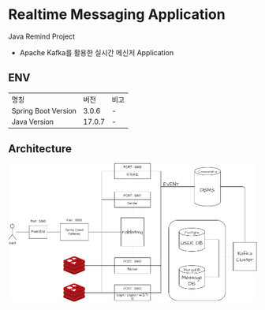 # Realtime Messaging Application
Java Remind Project

- Apache Kafka를 활용한 실시간 메신저 Application

## ENV
||||
|--|--|--|
|명칭|버전|비고|
|Spring Boot Version|3.0.6|-|
|Java Version|17.0.7|-|

## Architecture
![project_diagram][project_diagram]

[project_diagram]:./image/project_diagram.png